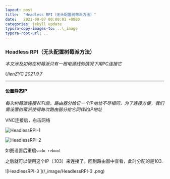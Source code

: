 ```yaml
---
layout: post
title:  "Headless RPI（无头配置树莓派方法）"
date:   2021-09-07 00:00:01 +0800
categories: jekyll update
typora-copy-images-to: ..\_image
typora-root-url: ..
---
```


### Headless RPI（无头配置树莓派方法）

_本文涉及如何在树莓派只有一根电源线的情况下用PC连接它_

_UienZYC 2021.9.7_

***

#### 设置静态IP

_每次树莓派连接WiFi后，路由器分给它一个IP地址不尽相同，为了连接方便，我们需设置树莓派使得每次路由器分给它同样的IP地址_

VNC连接后，右击网络

![HeadlessRPI-1](/_image/HeadlessRPI-1.png)

![HeadlessRPI-2](/_image/HeadlessRPI-2.png)

如图设置后重启`sudo reboot`

之后就可以使用这个IP（.103）来连接了。回到路由器中查看，此时分配的是103.

![HeadlessRPI-3 ](/_image/HeadlessRPI-3 .png)

